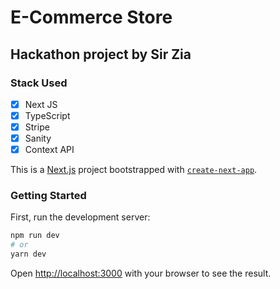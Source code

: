 # E-Commerce Store

## Hackathon project by Sir Zia

### Stack Used

- [x] Next JS
- [x] TypeScript
- [x] Stripe
- [x] Sanity
- [x] Context API

<!-- 
- [ ] Next
- [ ] Next -->


This is a [Next.js](https://nextjs.org/) project bootstrapped with [`create-next-app`](https://github.com/vercel/next.js/tree/canary/packages/create-next-app).

### Getting Started

First, run the development server:

```bash
npm run dev
# or
yarn dev
```

Open [http://localhost:3000](http://localhost:3000) with your browser to see the result.
